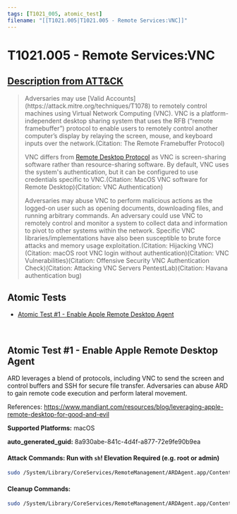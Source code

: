 ```yaml
---
tags: [T1021_005, atomic_test]
filename: "[[T1021.005|T1021.005 - Remote Services:VNC]]"
---
```


# T1021.005 - Remote Services:VNC
## [Description from ATT&CK](https://attack.mitre.org/techniques/T1021/005)
<blockquote>Adversaries may use [Valid Accounts](https://attack.mitre.org/techniques/T1078) to remotely control machines using Virtual Network Computing (VNC).  VNC is a platform-independent desktop sharing system that uses the RFB (“remote framebuffer”) protocol to enable users to remotely control another computer’s display by relaying the screen, mouse, and keyboard inputs over the network.(Citation: The Remote Framebuffer Protocol)

VNC differs from [Remote Desktop Protocol](https://attack.mitre.org/techniques/T1021/001) as VNC is screen-sharing software rather than resource-sharing software. By default, VNC uses the system's authentication, but it can be configured to use credentials specific to VNC.(Citation: MacOS VNC software for Remote Desktop)(Citation: VNC Authentication)

Adversaries may abuse VNC to perform malicious actions as the logged-on user such as opening documents, downloading files, and running arbitrary commands. An adversary could use VNC to remotely control and monitor a system to collect data and information to pivot to other systems within the network. Specific VNC libraries/implementations have also been susceptible to brute force attacks and memory usage exploitation.(Citation: Hijacking VNC)(Citation: macOS root VNC login without authentication)(Citation: VNC Vulnerabilities)(Citation: Offensive Security VNC Authentication Check)(Citation: Attacking VNC Servers PentestLab)(Citation: Havana authentication bug)</blockquote>

## Atomic Tests

- [Atomic Test #1 - Enable Apple Remote Desktop Agent](#atomic-test-1---enable-apple-remote-desktop-agent)


<br/>

## Atomic Test #1 - Enable Apple Remote Desktop Agent
ARD leverages a blend of protocols, including VNC to send the screen and control buffers and SSH for secure file transfer. 
Adversaries can abuse ARD to gain remote code execution and perform lateral movement.

References:  https://www.mandiant.com/resources/blog/leveraging-apple-remote-desktop-for-good-and-evil

**Supported Platforms:** macOS


**auto_generated_guid:** 8a930abe-841c-4d4f-a877-72e9fe90b9ea






#### Attack Commands: Run with `sh`!  Elevation Required (e.g. root or admin) 


```sh
sudo /System/Library/CoreServices/RemoteManagement/ARDAgent.app/Contents/Resources/kickstart -activate -configure -allowAccessFor -allUsers -privs -all -quiet
```

#### Cleanup Commands:
```sh
sudo /System/Library/CoreServices/RemoteManagement/ARDAgent.app/Contents/Resources/kickstart -deactivate -stop -configure -privs -none -quiet
```





<br/>
